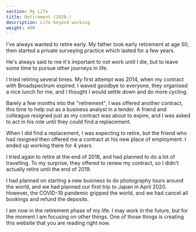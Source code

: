 ```yaml
---
section: My Life
title: Retirement (2020-)
description: Life beyond working
weight: 400
---
```


I've always wanted to retire early. My father took early retirement at age 50,
then started a private surveying practice which lasted for a few years.

He's always said to me it's important to not work until I die, but to leave
some time to pursue other journeys in life.

I tried retiring several times. My first attempt was 2014, when my contract
with Broadspectrum expired. I waved goodbye to everyone, they organised a
nice lunch for me, and I thought I would settle down and do more cycling.

Barely a few months into the "retirement", I was offered another contract, this
time to help out as a business analyst in a tender. A friend and colleague
resigned just as my contract was about to expire, and I was asked to act in
his role until they could find a replacement.

When I did find a replacement, I was expecting to retire, but the friend who
had resigned then offered me a contract at his new place of employment. I
ended up working there for 4 years.

I tried again to retire at the end of 2018, and had planned to do a lot of
travelling. To my surprise, they offered to renew my contract, so I didn't
actually retire until the end of 2019.

I had planned on starting a new business to do photography tours around the
world, and we had planned our first trip to Japan in April 2020. However,
the COVID-19 pandemic gripped the world, and we had cancel all bookings and
refund the deposits.

I am now in the retirement phase of my life. I may work in the future, but
for the moment I am focusing on other things. One of those things is
creating this website that you are reading right now.
